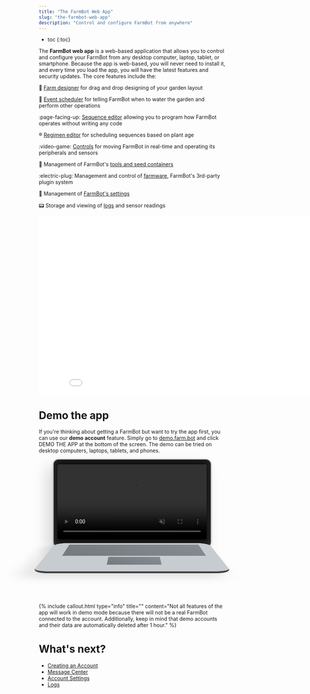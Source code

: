 ```yaml
---
title: "The FarmBot Web App"
slug: "the-farmbot-web-app"
description: "Control and configure FarmBot from anywhere"
---
```


* toc
{:toc}

The **FarmBot web app** is a web-based application that allows you to control and configure your FarmBot from any desktop computer, laptop, tablet, or smartphone. Because the app is web-based, you will never need to install it, and every time you load the app, you will have the latest features and security updates. The core features include the:

:seedling: [Farm designer](../The-FarmBot-Web-App/farm-designer.md) for drag and drop designing of your garden layout

:calendar: [Event scheduler](../The-FarmBot-Web-App/farm-designer/events.md) for telling FarmBot when to water the garden and perform other operations

:page-facing-up: [Sequence editor](../The-FarmBot-Web-App/sequences.md) allowing you to program how FarmBot operates without writing any code

:registered: [Regimen editor](../The-FarmBot-Web-App/regimens.md) for scheduling sequences based on plant age

:video-game: [Controls](../The-FarmBot-Web-App/controls.md) for moving FarmBot in real-time and operating its peripherals and sensors

:wrench: Management of FarmBot's [tools and seed containers](../The-FarmBot-Web-App/farm-designer/tools.md)

:electric-plug: Management and control of [farmware](../The-FarmBot-Web-App/farmware.md), FarmBot's 3rd-party plugin system

:1234: Management of [FarmBot's settings](../The-FarmBot-Web-App/settings/farmbot-settings.md)

:pager: Storage and viewing of [logs](../The-FarmBot-Web-App/the-farmbot-web-app/logs.md) and sensor readings

<iframe class="embedly-embed" src="//cdn.embedly.com/widgets/media.html?url=http%3A%2F%2Fwww.youtube.com%2Fwatch%3Fv%3D0EAcUbO6tqo&src=http%3A%2F%2Fwww.youtube.com%2Fembed%2F0EAcUbO6tqo&type=text%2Fhtml&key=f2aa6fc3595946d0afc3d76cbbd25dc3&schema=youtube" width="854" height="480" scrolling="no" frameborder="0" allow="autoplay; fullscreen" allowfullscreen="true"></iframe>

# Demo the app
If you're thinking about getting a FarmBot but want to try the app first, you can use our **demo account** feature. Simply go to [demo.farm.bot](http://demo.farm.bot) and click <span class="fb-button fb-blue">DEMO THE APP</span> at the bottom of the screen. The demo can be tried on desktop computers, laptops, tablets, and phones.

<div class="laptop" style="perspective: 1000px;">
  <div class="laptop-screen">
    <video muted="" autoplay="" loop="" style="opacity: 0.99;">
      <source src="https://cdn.shopify.com/s/files/1/2040/0289/files/Farm_Designer_Loop.mp4?9552037556691879018" type="video/mp4">
    </video>
  </div>
  <div class="laptop-keyboard">
    <div class="laptop-keys">
    </div>
    <div class="laptop-trackpad">
    </div>
  </div>
</div>

<style>
.laptop {
  margin-bottom: -100px;
}
  
  .laptop-screen {
    padding: 13px 10px 20px;
    margin: auto;
    width: 80%;
    border-radius: 15px;
    background: #111;
    box-shadow: inset 0 -5px 20px rgba(173,186,204,.25), 0 2px 6px rgba(0,21,64,.14), -16px 20px 40px 0px rgba(0,0,0,.15);
    border: 2px solid #bbbaba;
  }
  
  .laptop-screen video {
    width: 100%;
    border-radius: 5px;
  }
  
  .laptop-keyboard {
    border-bottom: 12px solid #434343;
    padding-left: 10px;
    padding-top: 15px;
    border-radius: 30px;
    margin: auto;
    margin-top: -12px;
    width: 80%;
    height: 220px;
    background: #c6ccd0;
    transform: rotateX(75deg);
    transform-origin: 50% 0;
    box-shadow: -20px 30px 40px 0px rgba(0,0,0,.1);
  }
  .laptop-keys {
    background: linear-gradient(45deg,#51565a,#6a7177);
    width: 85%;
    height: 105px;
    margin-left: auto;
    margin-right: auto;
    opacity: 0.7;
  }
  .laptop-trackpad {
    background: linear-gradient(45deg,#51565a,#6a7177);
    width: 30%;
    height: 60px;
    margin-top: 10px;
    margin-left: auto;
    margin-right: auto;
    opacity: 0.7;
  }
</style>



{%
include callout.html
type="info"
title=""
content="Not all features of the app will work in demo mode because there will not be a real FarmBot connected to the account. Additionally, keep in mind that demo accounts and their data are automatically deleted after 1 hour."
%}


# What's next?

 * [Creating an Account](../The-FarmBot-Web-App/the-farmbot-web-app/creating-an-account.md)
 * [Message Center](../The-FarmBot-Web-App/the-farmbot-web-app/message-center.md)
 * [Account Settings](../The-FarmBot-Web-App/settings/account-settings.md)
 * [Logs](../The-FarmBot-Web-App/the-farmbot-web-app/logs.md)
